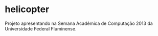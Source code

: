 helicopter
==========

Projeto apresentando na Semana Acadêmica de Computação 2013 da Universidade Federal Fluminense.
